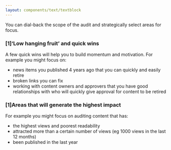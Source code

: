 ```yaml
---
layout: components/text/textblock
---
```


You can dial-back the scope of the audit and strategically select areas for focus.

### [1]‘Low hanging fruit’ and quick wins

A few quick wins will help you to build momentum and motivation. For example you might focus on:
- news items you published 4 years ago that you can quickly and easily retire
- broken links you can fix
- working with content owners and approvers that you have good relationships with who will quickly give approval for content to be retired

### [1]Areas that will generate the highest impact

For example you might focus on auditing content that has:
- the highest views and poorest readability
- attracted more than a certain number of views (eg 1000 views in the last 12 months)
- been published in the last year
